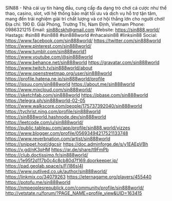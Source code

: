SIN88 - Nhà cái uy tín hàng đầu, cung cấp đa dạng trò chơi cá cược như thể thao, casino, slot, với hệ thống bảo mật tối ưu và dịch vụ hỗ trợ tận tâm, mang đến trải nghiệm giải trí chất lượng và cơ hội thắng lớn cho người chơi!
Địa chỉ: 190 Đ. Giải Phóng, Trường Thi, Nam Định, Vietnam
Phone: 0986321215
Email: sin88cskh@gmail.com
Website: https://sin888.world/
Hastags: #sin88 #sin888 #sin888world #nhacaisin88 #linksin88
Social:
https://www.facebook.com/sin888world/
https://twitter.com/sin888world
https://www.pinterest.com/sin888world/
https://www.tumblr.com/sin888world1
https://www.youtube.com/@sin888world
https://www.behance.net/sin888world
https://gravatar.com/sin888world
https://www.twitch.tv/sin888world/about
https://www.openstreetmap.org/user/sin888world
https://profile.hatena.ne.jp/sin888world/profile
https://issuu.com/sin888world
https://about.me/sin888world
https://www.mixcloud.com/sin888world/
https://sketchfab.com/sin888world
https://pbase.com/sin888world
https://telegra.ph/sin888world-02-05
https://www.walkscore.com/people/175737392040/sin888world
https://tvchrist.ning.com/profile/sin888world
https://sin888world.hashnode.dev/sin888world
https://leetcode.com/u/sin888world/
https://public.tableau.com/app/profile/sin888.world/vizzes
https://www.blogger.com/profile/05693494217521133748
https://www.reverbnation.com/artist/sin888world
https://snippet.host/dgcsir
https://doc.adminforge.de/s/y1EAEpVBh
https://v.gd/nK3qHM
https://qr.de/share/t9FmPb
https://club.doctissimo.fr/sin888world/
https://1e95f2d117b0c4c8cb80d7f169.doorkeeper.jp/
https://pad.geolab.space/s/Fi186sI4I
https://www.outlived.co.uk/author/sin888world/
https://linkmix.co/34079263
https://eternagame.org/players/455440
https://potofu.me/sin888world
https://nmpeoplesrepublick.com/community/profile/sin888world/
http://vetstate.ru/forum/?PAGE_NAME=profile_view&UID=163415
